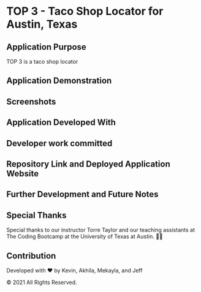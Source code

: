 # TOP 3 - Taco Shop Locator for Austin, Texas

## Application Purpose
TOP 3 is a taco shop locator 

## Application Demonstration

## Screenshots
<!-- will be collected when website is near completion (prior to Wednesday's class) -->

## Application Developed With

## Developer work committed

## Repository Link and Deployed Application Website

## Further Development and Future Notes

## Special Thanks
Special thanks to our instructor Torre Taylor and our teaching assistants at The Coding Bootcamp at the University of Texas at Austin. 🤘🏼
## Contribution

Developed with ❤️ by Kevin, Akhila, Mekayla, and Jeff

© 2021 All Rights Reserved.